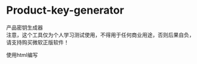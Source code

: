 # Product-key-generator
产品密钥生成器     
 注意，这个工具仅为个人学习测试使用，不得用于任何商业用途，否则后果自负，请支持购买微软正版软件！    

 使用html编写   
 
